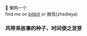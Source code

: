 👋 懒狗一个
<br>
find me on [bilibili](https://space.bilibili.com/272321113) or 微信(zhedieya)
<br>
### 风带来故事的种子，时间使之发芽
